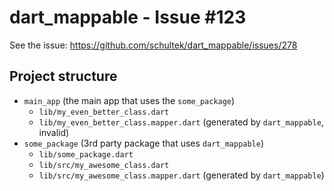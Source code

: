 # dart_mappable - Issue #123

See the issue: https://github.com/schultek/dart_mappable/issues/278

## Project structure

- `main_app` (the main app that uses the `some_package`)
  - `lib/my_even_better_class.dart`
  - `lib/my_even_better_class.mapper.dart` (generated by `dart_mappable`, invalid)
- `some_package` (3rd party package that uses `dart_mappable`)
  - `lib/some_package.dart`
  - `lib/src/my_awesome_class.dart`
  - `lib/src/my_awesome_class.mapper.dart` (generated by `dart_mappable`)
